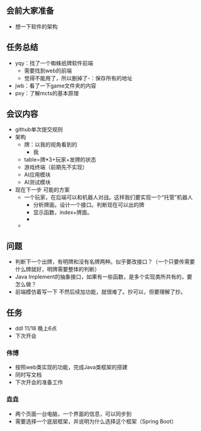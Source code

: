 ## 会前大家准备

* 想一下软件的架构

## 任务总结

* yqy：找了一个蜘蛛纸牌软件前端
  * 需要找到web的前端
  * 觉得不能用了，所以删掉了-：保存所有的地址
* jwb：看了一下game文件夹的内容
* pxy：了解mcts的基本原理

## 会议内容

* github单次提交规则
* 架构
  * 牌：以我的视角看到的
    * 我
  * table=牌*3+玩家+发牌的状态
  * 游戏终端（前期先不实现）
  * AI应用模块
  * AI测试模块
* 现在下一步 可能的方案
  * 一个玩家，在后端可以和机器人对战。这样我们要实现一个“托管”机器人
    * 分析牌面。设计一个接口。判断现在可以出的牌
    * 显示函数，index+牌面。
    * 
  * 

## 问题

* 判断下一个出牌，有明牌和没有名牌两种。似乎要改接口？（一个只要传需要什么牌就好，明牌需要整体的判断）
* Java Implement的抽象接口，如果有一些函数，是多个实现类所共有的，要怎么做？
* 前端模仿着写一下 不然后续加功能，就很难了。抄可以，但要理解了抄。

## 任务

* ddl 11/18 晚上6点
* 下次开会

### 伟博

* 按照web类实现的功能，完成Java类框架的搭建
* 同时写文档
* 下次开会的准备工作

### 垚垚

* 两个页面一台电脑，一个界面的信息，可以同步到
* 需要选择一个底层框架，并说明为什么选择这个框架（Spring Boot）

